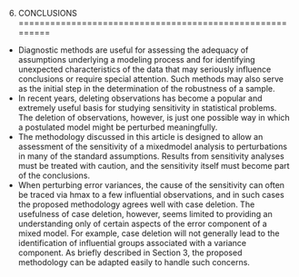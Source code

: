 6. CONCLUSIONS
=========================================================
- Diagnostic methods are useful for assessing the
adequacy of assumptions underlying a modeling process
and for identifying unexpected characteristics of
the data that may seriously influence conclusions or
require special attention. Such methods may also
serve as the initial step in the determination of the
robustness of a sample.
- In recent years, deleting observations has become
a popular and extremely useful basis for studying
sensitivity in statistical problems. The deletion of observations,
however, is just one possible way in which
a postulated model might be perturbed meaningfully.
- The methodology discussed in this article is designed
to allow an assessment of the sensitivity of a mixedmodel
analysis to perturbations in many of the standard
assumptions. Results from sensitivity analyses
must be treated with caution, and the sensitivity itself
must become part of the conclusions. 
- When perturbing error variances, the cause of the sensitivity
can often be traced via hmax to a few influential observations,
and in such cases the proposed methodology
agrees well with case deletion. The usefulness of case
deletion, however, seems limited to providing an understanding
only of certain aspects of the error component
of a mixed model. For example, case deletion
will not generally lead to the identification of influential
groups associated with a variance component. As
briefly described in Section 3, the proposed methodology
can be adapted easily to handle such concerns.

